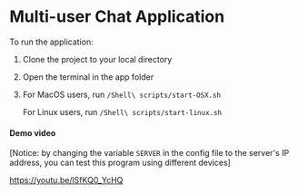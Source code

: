 # Multi-user Chat Application

To run the application:

1. Clone the project to your local directory

2. Open the terminal in the app folder

3. For MacOS users, run `/Shell\ scripts/start-OSX.sh`

   For Linux users, run  `/Shell\ scripts/start-linux.sh`

#### Demo video

[Notice: by changing the variable `SERVER` in the config file to the server's IP address, you can test this program using different devices]


https://youtu.be/lSfKQ0_YcHQ

